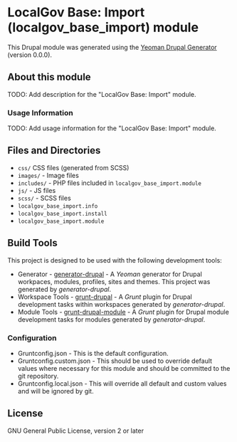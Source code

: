 # LocalGov Base: Import (localgov_base_import) module

This Drupal module was generated using the
[Yeoman Drupal Generator](https://github.com/CraigGardener/generator-drupal)
(version 0.0.0).

## About this module
TODO: Add description for the "LocalGov Base: Import" module.

### Usage Information
TODO: Add usage information for the "LocalGov Base: Import" module.

## Files and Directories
- `css/` CSS files (generated from SCSS)
- `images/` - Image files
- `includes/` - PHP files included in `localgov_base_import.module`
- `js/` - JS files
- `scss/` - SCSS files
- `localgov_base_import.info`
- `localgov_base_import.install`
- `localgov_base_import.module`

## Build Tools
This project is designed to be used with the following development tools:
- Generator -
[generator-drupal](https://github.com/CraigGardener/generator-drupal) -
A *Yeoman* generator for Drupal workpaces, modules, profiles, sites and themes. This project was generated by *generator-drupal*.
- Workspace Tools -
[grunt-drupal](https://github.com/CraigGardener/grunt-drupal) -
A *Grunt* plugin for Drupal development tasks within workspaces generated by *generator-drupal*.
- Module Tools -
[grunt-drupal-module](https://github.com/CraigGardener/grunt-drupal-module) -
A *Grunt* plugin for Drupal module development tasks for modules generated by *generator-drupal*.

### Configuration
- Gruntconfig.json - This is the default configuration.
- Gruntconfig.custom.json - This should be used to override default values where
necessary for this module and should be committed to the git repository.
- Gruntconfig.local.json - This will override all default and custom values and
will be ignored by git.

## License
GNU General Public License, version 2 or later
